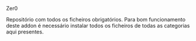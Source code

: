 Zer0

Repositório com todos os ficheiros obrigatórios.
Para bom funcionamento deste addon é necessário instalar todos os ficheiros de todas as categorias aqui presentes.